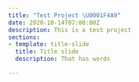 ```yaml
---
title: "Test Project \U0001F4A9"
date: 2020-10-14T07:00:00Z
description: This is a test project
sections:
- template: title-slide
  title: Title slide
  description: That has words

---
```

